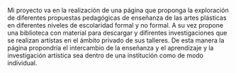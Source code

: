 Mi proyecto va en la realización de una página que proponga la exploración de diferentes propuestas pedagógicas de enseñanza de las artes plásticas en diferentes niveles de escolaridad formal y no formal. A su vez propone una biblioteca con material para descargar y difirentes investigaciones que se realizan artístas en el ámbito privado de sus talleres. De esta manera la página propondría el intercambio de la enseñanza y el aprendizaje y la investigación artística sea dentro de una institución como de modo individual. 

